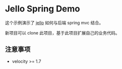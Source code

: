 Jello Spring Demo
==============================

这个示例演示了 [jello](https://github.com/fex-team/jello) 如何与后端 spring mvc 结合。

新项目可以 clone 此项目，基于此项目扩展自己的业务代码。

## 注意事项

- velocity >= 1.7
